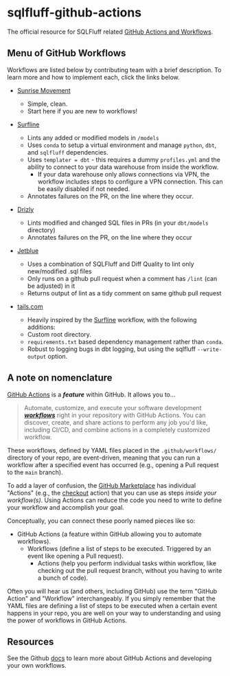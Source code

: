# sqlfluff-github-actions
The official resource for SQLFluff related [GitHub Actions and Workflows](https://docs.github.com/en/actions).

## Menu of GitHub Workflows
Workflows are listed below by contributing team with a brief description. To learn more and how to implement each, click the links below.
- [Sunrise Movement](./menu_of_workflows/sunrise_movement)
    - Simple, clean.
    - Start here if you are new to workflows!

- [Surfline](./menu_of_workflows/surfline)
    - Lints any added or modified models in `/models`
    - Uses `conda` to setup a virtual environment and manage `python`, `dbt`, and `sqlfluff` dependencies.
    - Uses `templater = dbt` - this requires a dummy `profiles.yml` and the ability to connect to your data warehouse from inside the workflow.
      - If your data warehouse only allows connections via VPN, the workflow includes steps to configure a VPN connection. This can be easily disabled if not needed.
    - Annotates failures on the PR, on the line where they occur.

- [Drizly](./menu_of_workflows/drizly)
    - Lints modified and changed SQL files in PRs (in your `dbt/models` directory)
    - Annotates failures on the PR, on the line where they occur

- [Jetblue](./menu_of_workflows/jetblue)
    - Uses a combination of SQLFluff and Diff Quality to lint only new/modified .sql files
    - Only runs on a github pull request when a comment has `/lint` (can be adjusted) in it
    - Returns output of lint as a tidy comment on same github pull request

- [tails.com](./menu_of_workflows/tails.com)
    - Heavily inspired by the [Surfline](./menu_of_workflows/surfline) workflow, with the following additions:
    - Custom root directory.
    - `requirements.txt` based dependency management rather than `conda`.
    - Robust to logging bugs in dbt logging, but using the sqlfluff `--write-output` option.

## A note on nomenclature
[GitHub Actions](https://docs.github.com/en/actions) is a ___feature___ within GitHub. It allows you to...
> Automate, customize, and execute your software development [___workflows___](https://docs.github.com/en/actions/reference/workflow-syntax-for-github-actions) right in your repository with GitHub Actions. You can discover, create, and share actions to perform any job you'd like, including CI/CD, and combine actions in a completely customized workflow.

These workflows, defined by YAML files placed in the `.github/workflows/` directory of your repo, are event-driven, meaning that you can run a workflow after a specified event has occurred (e.g., opening a Pull request to the `main` branch).

To add a layer of confusion, the [GitHub Marketplace](https://github.com/marketplace?type=actions) has individual "Actions" (e.g., the [checkout](https://github.com/marketplace/actions/checkout) action) that you can use as steps _inside your workflow(s)_. Using Actions can reduce the code you need to write to define your workflow and accomplish your goal.

Conceptually, you can connect these poorly named pieces like so:
- GitHub Actions (a feature within GitHub allowing you to automate workflows).
    - Workflows (define a list of steps to be executed. Triggered by an event like opening a Pull request).
        - Actions (help you perform individual tasks within workflow, like checking out the pull request branch, without you having to write a bunch of code).

Often you will hear us (and others, including GitHub) use the term "GitHub Action" and "Workflow" interchangeably. If you simply remember that the YAML files are defining a list of steps to be executed when a certain event happens in your repo, you are well on your way to understanding and using the power of workflows in GitHub Actions.

## Resources

See the Github [docs](https://docs.github.com/en/actions) to learn more about GitHub Actions and developing your own workflows.
